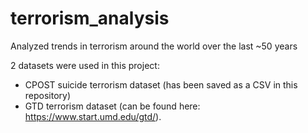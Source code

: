 # terrorism_analysis
Analyzed trends in terrorism around the world over the last ~50 years

2 datasets were used in this project: 
- CPOST suicide terrorism dataset (has been saved as a CSV in this repository)
- GTD terrorism dataset (can be found here: https://www.start.umd.edu/gtd/).
